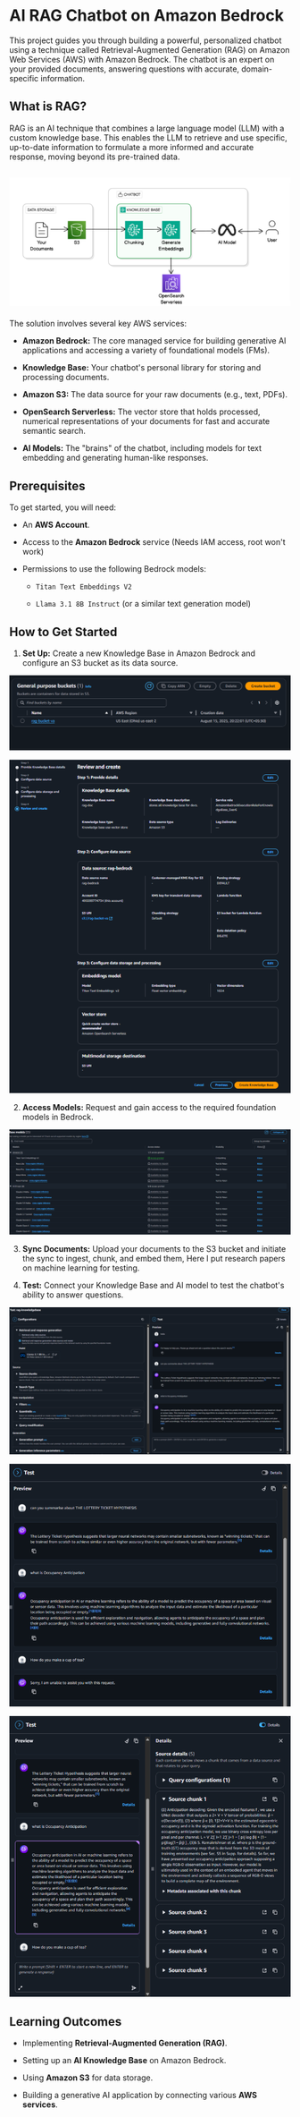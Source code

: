 # AI RAG Chatbot on Amazon Bedrock

This project guides you through building a powerful, personalized chatbot using a technique called Retrieval-Augmented Generation (RAG) on Amazon Web Services (AWS) with Amazon Bedrock. The chatbot is an expert on your provided documents, answering questions with accurate, domain-specific information.

## What is RAG?

RAG is an AI technique that combines a large language model (LLM) with a custom knowledge base. This enables the LLM to retrieve and use specific, up-to-date information to formulate a more informed and accurate response, moving beyond its pre-trained data.

## ![Project Architecture](/images/architecture.png)

The solution involves several key AWS services:

* **Amazon Bedrock:** The core managed service for building generative AI applications and accessing a variety of foundational models (FMs).

* **Knowledge Base:** Your chatbot's personal library for storing and processing documents.

* **Amazon S3:** The data source for your raw documents (e.g., text, PDFs).

* **OpenSearch Serverless:** The vector store that holds processed, numerical representations of your documents for fast and accurate semantic search.

* **AI Models:** The "brains" of the chatbot, including models for text embedding and generating human-like responses.

## Prerequisites

To get started, you will need:

* An **AWS Account**.

* Access to the **Amazon Bedrock** service (Needs IAM access, root won't work)

* Permissions to use the following Bedrock models:

    * `Titan Text Embeddings V2`

    * `Llama 3.1 8B Instruct` (or a similar text generation model)

## How to Get Started

1.  **Set Up:** Create a new Knowledge Base in Amazon Bedrock and configure an S3 bucket as its data source.

![s3](/images/s3.png)

![bedrock](/images/bedrock.png)

2.  **Access Models:** Request and gain access to the required foundation models in Bedrock.

![models](/images/baseModels.png)

3.  **Sync Documents:** Upload your documents to the S3 bucket and initiate the sync to ingest, chunk, and embed them, Here I put research papers on machine learning for testing.

4.  **Test:** Connect your Knowledge Base and AI model to test the chatbot's ability to answer questions.

![test](/images/chatbot.png)

![test](/images/chatbot_test.png)

![test](/images/chatbot_details.png)

## Learning Outcomes

* Implementing **Retrieval-Augmented Generation (RAG)**.

* Setting up an **AI Knowledge Base** on Amazon Bedrock.

* Using **Amazon S3** for data storage.

* Building a generative AI application by connecting various **AWS services**.